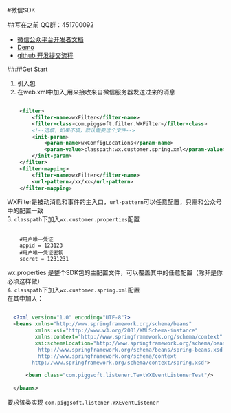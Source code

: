 #微信SDK

##写在之前
QQ群：451700092
* [微信公众平台开发者文档](http://mp.weixin.qq.com/wiki/home/index.html)
* [Demo](http://git.oschina.net/piggsoft/WX_API_demo)  
* [github 开发提交流程](how_to_use_github.md)  

####Get Start
1. 引入包
2. 在web.xml中加入,用来接收来自微信服务器发送过来的消息
```xml

    <filter>
        <filter-name>wxFilter</filter-name>
        <filter-class>com.piggsoft.filter.WXFilter</filter-class>
        <!--选填，如果不填，默认需要这个文件-->
        <init-param>
            <param-name>wxConfigLocations</param-name>
            <param-value>classpath:wx.customer.spring.xml</param-value>
        </init-param>
    </filter>
    <filter-mapping>
        <filter-name>wxFilter</filter-name>
        <url-pattern>/xx/xx</url-pattern>
    </filter-mapping>
```  

WXFilter是被动消息和事件的主入口，```url-pattern```可以任意配置，只需和公众号中的配置一致  
3. ````classpath````下加入````wx.customer.properties````配置
```

    #用户唯一凭证
    appid = 123123
    #用户唯一凭证密钥
    secret = 1231231

```  
wx.properties 是整个SDK包的主配置文件，可以覆盖其中的任意配置（除非是你必须这样做）  
4. ````classpath````下加入````wx.customer.spring.xml````配置  
    在其中加入：
```xml

  <?xml version="1.0" encoding="UTF-8"?>
  <beans xmlns="http://www.springframework.org/schema/beans"
         xmlns:xsi="http://www.w3.org/2001/XMLSchema-instance"
         xmlns:context="http://www.springframework.org/schema/context"
         xsi:schemaLocation="http://www.springframework.org/schema/beans
          http://www.springframework.org/schema/beans/spring-beans.xsd
          http://www.springframework.org/schema/context
  		http://www.springframework.org/schema/context/spring.xsd">
  
      <bean class="com.piggsoft.listener.TextWXEventListenerTest"/>
  
  </beans>

```

要求该类实现 ```com.piggsoft.listener.WXEventListener```